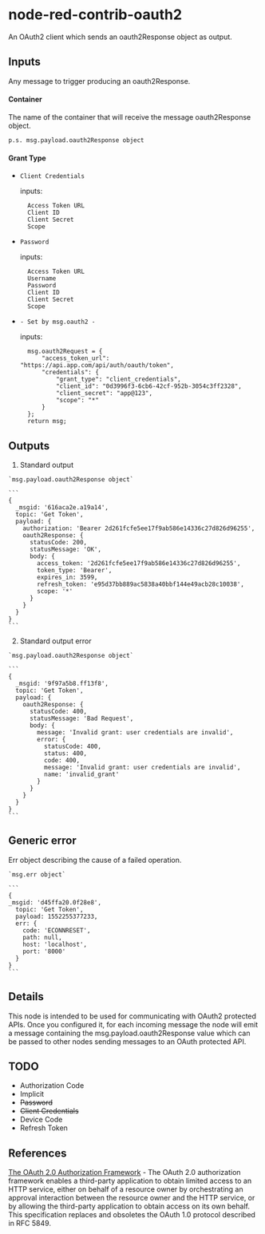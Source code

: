   node-red-contrib-oauth2
  =================
  An OAuth2 client which sends an oauth2Response object as output.
  
  Inputs
  ------
  Any message to trigger producing an oauth2Response.
  
  #### Container
  The name of the container that will receive the message oauth2Response object.
  
  `p.s. msg.payload.oauth2Response object`
  
  #### Grant Type
  * `Client Credentials`
  
    inputs:
      ```
        Access Token URL
        Client ID
        Client Secret
        Scope
      ```
  
  * `Password`
  
    inputs:
      ```
        Access Token URL
        Username
        Password
        Client ID
        Client Secret
        Scope
      ```
  
  * `- Set by msg.oauth2 -`
  
    inputs:
      ```
        msg.oauth2Request = { 
            "access_token_url": "https://api.app.com/api/auth/oauth/token", 
            "credentials": {
                "grant_type": "client_credentials",
                "client_id": "0d3996f3-6cb6-42cf-952b-3054c3ff2328",
                "client_secret": "app@123",
                "scope": "*"
            }
        };
        return msg;
      ```
  
  Outputs
  -------
  1. Standard output
  
    `msg.payload.oauth2Response object`
    
    ```
    {
      _msgid: '616aca2e.a19a14',
      topic: 'Get Token',
      payload: {
        authorization: 'Bearer 2d261fcfe5ee17f9ab586e14336c27d826d96255',
        oauth2Response: {
          statusCode: 200,
          statusMessage: 'OK',
          body: {
            access_token: '2d261fcfe5ee17f9ab586e14336c27d826d96255',
            token_type: 'Bearer',
            expires_in: 3599,
            refresh_token: 'e95d37bb889ac5838a40bbf144e49acb28c10038',
            scope: '*'
          }
        }
      }
    }
    ```
  
  
  2. Standard output error
  
    `msg.payload.oauth2Response object`
    
    ```
    {
      _msgid: '9f97a5b8.ff13f8',
      topic: 'Get Token',
      payload: {
        oauth2Response: {
          statusCode: 400,
          statusMessage: 'Bad Request',
          body: {
            message: 'Invalid grant: user credentials are invalid',
            error: {
              statusCode: 400,
              status: 400,
              code: 400,
              message: 'Invalid grant: user credentials are invalid',
              name: 'invalid_grant'
            }
          }
        }
      }
    }
    ```
      
  Generic error
  -------------
  Err object describing the cause of a failed operation.
      
    `msg.err object` 
    
    ```
    {
    _msgid: 'd45ffa20.0f28e8',
      topic: 'Get Token',
      payload: 1552255377233,
      err: {
        code: 'ECONNRESET',
        path: null,
        host: 'localhost',
        port: '8000'
      }
    }
    ```
          
  Details
  -------
  This node is intended to be used for communicating with OAuth2 protected APIs. Once you configured it, for each incoming message the node will emit a message containing the msg.payload.oauth2Response value which can be passed to other nodes sending messages to an OAuth protected API.
 
 TODO
 ----
 
   * Authorization Code
   * Implicit
   * ~~Password~~
   * ~~Client Credentials~~
   * Device Code
   * Refresh Token
   
    
  References
  -----------
  [The OAuth 2.0 Authorization Framework](https://tools.ietf.org/html/rfc6749) - The OAuth 2.0 authorization framework enables a third-party application to obtain limited access to an HTTP service, either on behalf of a resource owner by orchestrating an approval interaction between the resource owner and the HTTP service, or by allowing the third-party application to obtain access on its own behalf. This specification replaces and obsoletes the OAuth 1.0 protocol described in RFC 5849.
